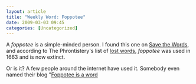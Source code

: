 ```yaml
---
layout: article
title: "Weekly Word: Foppotee"
date: 2009-03-03 09:45
categories: [Uncategorized]
---
```

A <em>foppotee</em> is a simple-minded person. I found this one on <a href="http://www.savethewords.org/">Save the Words</a>, and according to The Phrontistery's list of <a href="http://phrontistery.info/clw2.html">lost words</a>, <em>foppotee</em> was used in 1663 and is now extinct.

Or is it? A few people around the internet have used it. Somebody even named their blog "<a href="http://foppotee.wordpress.com/">Foppotee is a word</a>
